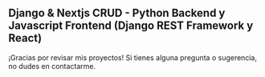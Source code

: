  ## Django & Nextjs CRUD - Python Backend y Javascript Frontend (Django REST Framework y React)


 
¡Gracias por revisar mis proyectos! Si tienes alguna pregunta o sugerencia, no dudes en contactarme.
